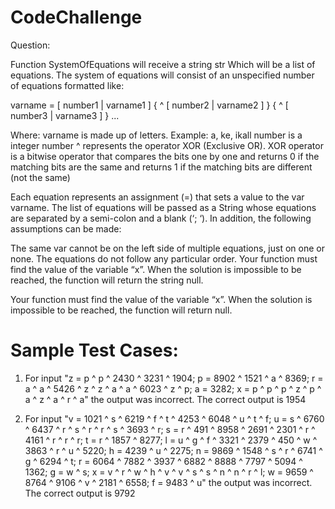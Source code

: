 # CodeChallenge

Question: 

Function SystemOfEquations will receive a string str Which will be a list of equations. The system of equations will consist of an unspecified number of equations formatted like:

varname = [ number1 | varname1 ] { ^ [ number2 | varname2 ] } { ^ [ number3 | varname3 ] } ...

Where:
varname is made up of letters. Example: a, ke, ikall
number is a integer number
^ represents the operator XOR (Exclusive OR). XOR operator is a bitwise operator that compares the bits one by one and returns 0 if the matching bits are the same and returns 1 if the matching bits are different (not the same)

Each equation represents an assignment (=) that sets a value to the var varname. The list of equations will be passed as a String whose equations are separated by a semi-colon and a blank (‘; ‘). In addition, the following assumptions can be made:

The same var cannot be on the left side of multiple equations, just on one or none. The equations do not follow any particular order. Your function must find the value of the variable “x”. When the solution is impossible to be reached, the function will return the string null.

Your function must find the value of the variable “x”. When the solution is impossible to be reached, the function will return null.

# Sample Test Cases:

1. For input "z = p ^ p ^ 2430 ^ 3231 ^ 1904; p = 8902 ^ 1521 ^ a ^ 8369; r = a ^ a ^ 5426 ^ z ^ z ^ a ^ a ^ 6023 ^ z ^ p; a = 3282; x = p ^ p ^ p ^ z ^ p ^ a ^ z ^ a ^ r ^ a" the output was incorrect. The correct output is 1954

2. For input "v = 1021 ^ s ^ 6219 ^ f ^ t ^ 4253 ^ 6048 ^ u ^ t ^ f; u = s ^ 6760 ^ 6437 ^ r ^ s ^ r ^ r ^ s ^ 3693 ^ r; s = r ^ 491 ^ 8958 ^ 2691 ^ 2301 ^ r ^ 4161 ^ r ^ r ^ r; t = r ^ 1857 ^ 8277; l = u ^ g ^ f ^ 3321 ^ 2379 ^ 450 ^ w ^ 3863 ^ r ^ u ^ 5220; h = 4239 ^ u ^ 2275; n = 9869 ^ 1548 ^ s ^ r ^ 6741 ^ g ^ 6294 ^ t; r = 6064 ^ 7882 ^ 3937 ^ 6882 ^ 8888 ^ 7797 ^ 5094 ^ 1362; g = w ^ s; x = v ^ r ^ w ^ h ^ v ^ v ^ s ^ s ^ n ^ n ^ r ^ l; w = 9659 ^ 8764 ^ 9106 ^ v ^ 2181 ^ 6558; f = 9483 ^ u" the output was incorrect. The correct output is 9792
